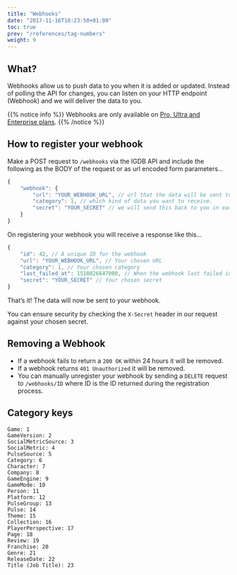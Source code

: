 ```yaml
---
title: "Webhooks"
date: "2017-11-16T10:23:50+01:00"
toc: true
prev: "/references/tag-numbers"
weight: 9
---
```


## What?

Webhooks allow us to push data to you when it is added or updated. Instead of polling the API for changes, you can listen on your HTTP endpoint (Webhook) and we will deliver the data to you.

{{% notice info %}}
Webhooks are only available on [Pro, Ultra and Enterprise plans](https://api.igdb.com/pricing).
{{% /notice %}}

## How to register your webhook

Make a POST request to `/webhooks` via the IGDB API and include the following as the BODY of the request or as url encoded form parameters...

```javascript
{
    "webhook": {
        "url": "YOUR_WEBHOOK_URL", // url that the data will be sent to.
        "category": 1, // which kind of data you want to receive.
        "secret": "YOUR_SECRET" // we will send this back to you in each request.
    }
}
```

On registering your webhook you will receive a response like this...

```javascript
{
    "id": 42, // A unique ID for the webhook
    "url": "YOUR_WEBHOOK_URL", // Your chosen URL
    "category": 1, // Your chosen category
    "last_failed_at": 1510826647000, // When the webhook last failed in unix time
    "secret": "YOUR_SECRET" // Your chosen secret
}
```

That’s it! The data will now be sent to your webhook.

You can ensure security by checking the `X-Secret` header in our request against your chosen secret.

## Removing a Webhook

- If a webhook fails to return a `200 OK` within 24 hours it will be removed.
- If a webhook returns `401 Unauthorized` it will be removed.
- You can manually unregister your webhook by sending a `DELETE` request to `/webhooks/ID` where ID is the ID returned during the registration process.

## Category keys
```
Game: 1
GameVersion: 2
SocialMetricSource: 3
SocialMetric: 4
PulseSource: 5
Category: 6
Character: 7
Company: 8
GameEngine: 9
GameMode: 10
Person: 11
Platform: 12
PulseGroup: 13
Pulse: 14
Theme: 15
Collection: 16
PlayerPerspective: 17
Page: 18
Review: 19
Franchise: 20
Genre: 21
ReleaseDate: 22
Title (Job Title): 23
```